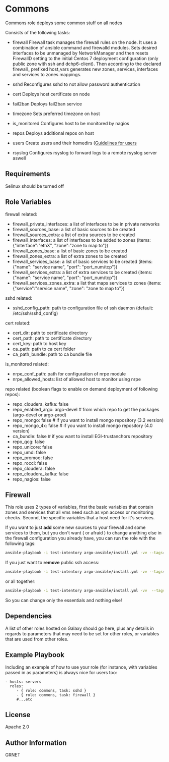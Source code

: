 Commons
=========

Commons role deploys some common stuff on all nodes

Consists of the following tasks:

- firewall
Firewall task manages the firewall rules on the node. It uses a combination of ansible command and firewalld modules.
Sets desired interfaces to be unmanaged by NetworkManager and then resets FirewallD setting to the initial
Centos 7 deployment configuration (only public zone with ssh and dchp6-client). Then according to the declared firewall_ prefixed host_vars generates new zones, services, interfaces and services to zones mappings.

- sshd
Reconfigures sshd to not allow password authentication

- cert
Deploys host certificate on node

- fail2ban
Deploys fail2ban service

- timezone
Sets preferred timezone on host

- is_monitored
Configures host to be monitored by nagios

- repos
Deploys additional repos on host

- users
Create users and their homedirs ([Guidelines for users](README_users.md)

- rsyslog
Configures rsyslog to forward logs to a remote rsyslog server aswell

Requirements
------------

Selinux should be turned off

Role Variables
--------------

firewall related:
- firewall_private_interfaces: a list of interfaces to be in private networks
- firewall_sources_base: a list of basic sources to be created
- firewall_sources_extra: a list of extra sources to be created
- firewall_interfaces: a list of interfaces to be added to zones (items: {"interface":"ethX", "zone":"zone to map to"})
- firewall_zones_base: a list of basic zones to be created
- firewall_zones_extra: a list of extra zones to be created
- firewall_services_base: a list of basic services to be created (items: {"name": "service name", "port": "port_num/tcp"})
- firewall_services_extra: a list of extra services to be created (items: {"name": "service name", "port": "port_num/tcp"})
- firewall_services_zones_extra: a list that maps services to zones (items: {"service":"service name", "zone": "zone to map to"})

sshd related:
- sshd_config_path: path to configuration file of ssh daemon (default: /etc/ssh/sshd_config)

cert related:
- cert_dir: path to certificate directory
- cert_path: path to certificate directory
- cert_key: path to host key
- ca_path: path to ca cert folder
- ca_path_bundle: path to ca bundle file

is_monitored related:
- nrpe_conf_path: path for configuration of nrpe module
- nrpe_allowed_hosts: list of allowed host to monitor using nrpe

repo related
(boolean flags to enable on demand deployment of following repos):
- repo_cloudera_kafka: false
- repo_enabled_argo: argo-devel  # from which repo to get the packages (argo-devel or argo-prod)
- repo_mongo: false  # if you want to install mongo repository (3.2 version)
- repo_mongo_4x: false # if you want to install mongo repository (4.0 version)
- ca_bundle: false  # if you want to install EGI-trustanchors repository
- repo_qcg: false
- repo_unicore: false
- repo_umd: false
- repo_promoo: false
- repo_rocci: false
- repo_cloudera: false
- repo_cloudera_kafka: false
- repo_nagios: false


Firewall
------------
This role uses 2 types of variables, first the basic variables that contain zones and
services that all vms need such as vpn access or monitoring checks.
Second, the specific variables that a host need for it's services.

If you want to just **add** some new sources to your firewall and some services
to them, but you don't want ( or afraid ) to change anything else in the firewall
configuration you already have, you can run the role with the following tags:
```bash
ansible-playbook -i test-intentory argo-ansible/install.yml -vv --tags="create_new_zones, add_services_to_zones, add_sources_to_zones, remove_ssh_from_public"
```

If you just want to **remove** public ssh access:
```bash
ansible-playbook -i test-intentory argo-ansible/install.yml -vv --tags="remove_ssh_from_public"
```

or all together:
```bash
ansible-playbook -i test-intentory argo-ansible/install.yml -vv  --tags="create_new_zones, add_services_to_zones, add_sources_to_zones, remove_ssh_from_public"
```

So you can change only the essentials and nothing else!


Dependencies
------------

A list of other roles hosted on Galaxy should go here, plus any details in
regards to parameters that may need to be set for other roles, or variables that
are used from other roles.

Example Playbook
----------------

Including an example of how to use your role (for instance, with variables
passed in as parameters) is always nice for users too:

    - hosts: servers
      roles:
         - { role: commons, task: sshd }
         - { role: commons, task: firewall }
         #...etc

License
-------

Apache 2.0

Author Information
------------------

GRNET
